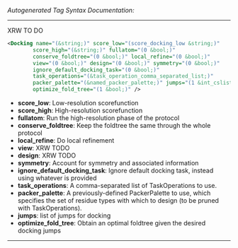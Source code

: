<!-- THIS IS AN AUTOGENERATED FILE: Don't edit it directly, instead change the schema definition in the code itself. -->

_Autogenerated Tag Syntax Documentation:_

---
XRW TO DO

```xml
<Docking name="(&string;)" score_low="(score_docking_low &string;)"
        score_high="(&string;)" fullatom="(0 &bool;)"
        conserve_foldtree="(0 &bool;)" local_refine="(0 &bool;)"
        view="(0 &bool;)" design="(0 &bool;)" symmetry="(0 &bool;)"
        ignore_default_docking_task="(0 &bool;)"
        task_operations="(&task_operation_comma_separated_list;)"
        packer_palette="(&named_packer_palette;)" jumps="(1 &int_cslist;)"
        optimize_fold_tree="(1 &bool;)" />
```

-   **score_low**: Low-resolution scorefunction
-   **score_high**: High-resolution scorefunction
-   **fullatom**: Run the high-resolution phase of the protocol
-   **conserve_foldtree**: Keep the foldtree the same through the whole protocol
-   **local_refine**: Do local refinement
-   **view**: XRW TODO
-   **design**: XRW TODO
-   **symmetry**: Account for symmetry and associated information
-   **ignore_default_docking_task**: Ignore default docking task, instead using whatever is provided
-   **task_operations**: A comma-separated list of TaskOperations to use.
-   **packer_palette**: A previously-defined PackerPalette to use, which specifies the set of residue types with which to design (to be pruned with TaskOperations).
-   **jumps**: list of jumps for docking
-   **optimize_fold_tree**: Obtain an optimal foldtree given the desired docking jumps

---
